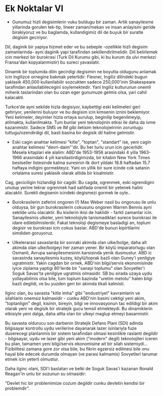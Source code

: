# Ek Noktalar VI

* Gunumuz hizli degisimlerin vuku buldugu bir zaman. Artik sanayilesme yillarinda gorulen tek-tip, lineer zaman/mekan ve insan anlayisini geride birakiyoruz ve bu baglamda, kullandigimiz dil de buyuk bir suratle degisim geciriyor.

Dil, daginik bir yapiya hizmet eder ve bu sebeple -ozellikle hizli degisim zamanlarinda- ayni daginik yapi tarafindan sekillendirilmelidir. Dili belirlemek icin merkezi bir burokrasi (Turk Dil Kurumu gibi, ki bu kurum da ulvi merkezi Fransa'dan kopyalanmistir) bu sureci yavaslatir.

Dinamik bir toplumda dilin gecirdigi degisimin ne boyutta oldugunu anlamak icin Ingilizce ornegine bakmak yeterlidir: Flexner, Ingiliz dilindeki bugun yaklasik 450,000 kullanilabilir sozcukten sadece 250,000'inin Shakespeare tarafindan anlasilabilecegini soylemektedir. Yani Ingiliz kulturunun onemli mihenk taslarindan olan bu ozan eger gunumuze gelmis olsa, yari cahil kalacakti.

Turkce'de ayni sekilde hizla degisiyor, kaybettigi eski kelimeleri geri getiriyor, yenilerini buluyor ve bu degisim icin kimsenin iznini beklemiyor. Yeni kelimeler, deyimler hizla ortaya surulup, beginilip begenilmeyip, atilmakta, kullanilmakta. Tum bunlar yeni teknolojinin etkisi ile daha da ivme kazanmistir. Sadece SMS ve IM gibi iletisim teknolojielrinin zorunlugu tuttugu/ozendirdigi dil, basli basina bir degisik dil haline gelmistir.

* Eski cagin anahtar kelimesi "kitle", "toptan", "standart" ise, yeni cagin anahtar kelimesi "devri-daim"'dir. Bu her turlu urun icin gecerlidir. Mesela kitaplari ele alalim: ABD'de 1953-1956 arasindaki 4 yilla 1963-1966 arasindaki 4 yili karsilastirdigimizda, bir kitabin New York Times bestseller listesinde kalma suresinin ilk dort yildaki 18.8 haftadan 15.7 haftaya indigini gormekteyiz. Yani on yillik bir sure icinde cok satanin ortalama suresi yaklasik olarak altida bir kisalmistir.

Cag, geciciligin hizlandigi bir cagdir. Bu cagda, ogrenmek, eski ogrendigini unutup yerine tekrar ogrenmek had sahfada onemli bir yetenek halini alacaktir. Surekli degisenin icindeki degismezi gormek te oyle..

* Burokrasilerin zaferini ongoren (!) Max Weber nasil bu ongorusu ile unlu olduysa, bir gun burokrasilerin cokusunu ongoren Warren Bennis ayni sekilde unlu olacaktir. Bu kisilerin ikisi de haklidir - farkli zamanlar icin. Sanayilesmis ulkeler, yeni teknolojiyle tanismadiklari surece burokrasi ile idare edilebilmislerdir. Fakat teknoloji degismeye basladigi an, toplum degisir ve burokrasi icin cokus baslar. ABD'de bunun kipirtilarini simdiden goruyoruz.

* Ulkelerarasi savaslarda bir sonraki akimda olan ulke/bolge, daha alt akimda olan ulke/bolgeyi her zaman yener. Bir köylü imparatorlugu olan Osmanli, Avrupa sanayilesmesinin karsisinda yenik dusmustur. ABD ic savasinda sanayilesmis kuzey, köylü/toprak bazli olan Guney'i yenilgiye ugratmistir. Yakin cagdan bir ornek, ABD'nin bilgi/servis ekonomisinde iyice ziplama yaptigi 80'lerde bir "sanayi toplumu" olan Sovyetler'i Soguk Savas'ta yenilgiye ugratmis olmasidir. SB bu sirada uzaya uydu yollayabilmis olsa bile, tum toplum bazinda "uretim metotu" halen bilgi bazli degildi, ve bu yuzden geri bir akimda tikali kalmisti.

Ilginc olan, bu savasta "kitle imha" gibi "endustriyel" kavramlarin ve silahlarin onemsiz kalmasidir - cunku ABD'nin basini cektigi yeni akim, "toptanligin" degil, kisinin, bireyin, bilgi ve innovasyonun tac edildigi bir akim olarak yeni ve degisik bir stratejik gucu temsil etmekteydi. Bu dinamiklerin etkisiyle yeni dalga, daha altta olan bir ulkeyi maglup etmeyi basarmistir.

Bu savasta oldurucu son darbenin Stratejik Defans Plani (SDI) adinda bilgisayar kontrollu uydu verilerine dayanarak lazer isinlariyla fuze duserecegi planlanmis bir sistem tarafindan olmasi kesinlikle raslanti degildir - bilgisayar, uydu ve lazer gibi yeni akim ("modern" degil) teknolojileri iceren bu plan, tamamen yeni bilgi/servis ekonomisine ait bir silah sistemiydi... Fizibilitesi zamana gore zor olsa bile, bu fikrin egzersiz edilmesi bile onu hayal bile edecek durumda olmayan (ve parasi kalmamis) Sovyetleri tarumar etmek icin yeterli olmustur.

Daha ilginc olani, SDI'i baslatan ve belki de Soguk Savas'i kazanan Ronald Reagan'in unlu bir sozunun su olmasidir:

"Devlet hic bir problemimize cozum degildir cunku devletin kendisi bir problemdir".
